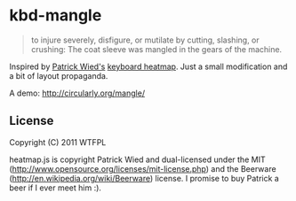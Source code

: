 # kbd-mangle

> to injure severely, disfigure, or mutilate by cutting, slashing, or
> crushing: The coat sleeve was mangled in the gears of the machine.

Inspired by [Patrick Wied's](http://www.patrick-wied.at/) [keyboard
heatmap](http://www.patrick-wied.at/static/heatmapjs/). Just a small
modification and a bit of layout propaganda.

A demo: http://circularly.org/mangle/

## License

Copyright (C) 2011 WTFPL

heatmap.js is copyright Patrick Wied and dual-licensed under the MIT
(http://www.opensource.org/licenses/mit-license.php) and the Beerware
(http://en.wikipedia.org/wiki/Beerware) license. I promise to buy
Patrick a beer if I ever meet him :).
